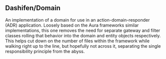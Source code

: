 ## Dashifen/Domain

An implementation of a domain for use in an action-domain-responder (ADR) application.  Loosely based on the Aura frameworks similar implementations, this one removes the need for separate gateway and filter classes rolling that behavior into the domain and entity objects respectively.  This helps cut down on the number of files within the framework while walking right up to the line, but hopefully not across it, separating the single responsibility principle from the abyss.
